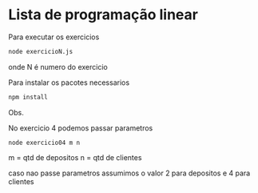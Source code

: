 # Lista de programação linear

Para executar os exercicios 
```bash
node exercicioN.js
```
onde N é numero do exercicio

Para instalar os pacotes necessarios 
```bash
npm install
```

Obs.

No exercicio 4 podemos passar parametros 

```
node exercicio04 m n 
```
m = qtd de depositos
n = qtd de clientes

caso nao passe parametros assumimos o valor 2 para depositos e 4 para clientes
